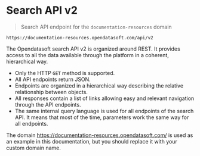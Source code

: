 # Search API v2

> Search API endpoint for the `documentation-resources` domain

```text
https://documentation-resources.opendatasoft.com/api/v2
```

The Opendatasoft search API v2 is organized around REST. It provides access to all the data available through the platform in a coherent, hierarchical way.

- Only the HTTP `GET` method is supported.
- All API endpoints return JSON.
- Endpoints are organized in a hierarchical way describing the relative relationship between objects.
- All responses contain a list of links allowing easy and relevant navigation through the API endpoints.
- The same internal query language is used for all endpoints of the search API. It means that most of the time, parameters work the same way for all endpoints.

<aside>
The domain <a href="https://documentation-resources.opendatasoft.com/">https://documentation-resources.opendatasoft.com/</a> is used as an example in this documentation, but you should replace it with your custom domain name.
</aside>
